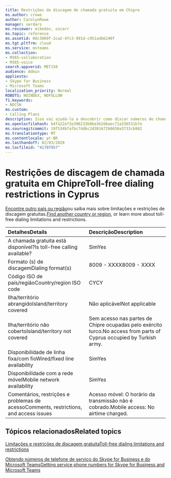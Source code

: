 ```yaml
---
title: Restrições de discagem de chamada gratuita em Chipre
ms.author: crowe
author: CarolynRowe
manager: serdars
ms.reviewer: mikedav, oscarr
ms.topic: reference
ms.assetid: 0dc3969f-2ca2-4fc3-991d-c951a4b6240f
ms.tgt.pltfrm: cloud
ms.service: msteams
ms.collection:
- M365-collaboration
- M365-voice
search.appverid: MET150
audience: Admin
appliesto:
- Skype for Business
- Microsoft Teams
localization_priority: Normal
ROBOTS: NOINDEX, NOFOLLOW
f1.keywords:
- NOCSH
ms.custom:
- Calling Plans
description: Isso vai ajudá-lo a descobrir como discar números de chamada gratuita em cada país/região. Depois de selecionar o país/região, você será direcionado a uma página específica do país que contém detalhes específicos, restrições e limites para a disponibilidade de serviço de chamada gratuita em que o serviço de chamada gratuita está disponível. O formato ou formatos de discagem mostrará os códigos de acesso necessários em cada país/região para discar o número de chamada gratuita.
ms.openlocfilehash: b4fa22ef2e396233b0be3b2d6aec71a336531b7e
ms.sourcegitcommit: 19f534bfafbc74dbc2d381672b0650a3733cb982
ms.translationtype: MT
ms.contentlocale: pt-BR
ms.lasthandoff: 02/03/2020
ms.locfileid: "41707957"
---
```

# <a name="toll-free-dialing-restrictions-in-cyprus"></a><span data-ttu-id="59913-105">Restrições de discagem de chamada gratuita em Chipre</span><span class="sxs-lookup"><span data-stu-id="59913-105">Toll-free dialing restrictions in Cyprus</span></span>

<span data-ttu-id="59913-106">[Encontre outro país ou região](../toll-free-dialing-limitations-and-restrictions.md)ou saiba mais sobre limitações e restrições de discagem gratuitas.</span><span class="sxs-lookup"><span data-stu-id="59913-106">[Find another country or region](../toll-free-dialing-limitations-and-restrictions.md), or learn more about toll-free dialing limitations and restrictions.</span></span>


|<span data-ttu-id="59913-107">**Detalhes**</span><span class="sxs-lookup"><span data-stu-id="59913-107">**Details**</span></span>|<span data-ttu-id="59913-108">**Descrição**</span><span class="sxs-lookup"><span data-stu-id="59913-108">**Description**</span></span>|
|:-----|:-----|
|<span data-ttu-id="59913-109">A chamada gratuita está disponível?</span><span class="sxs-lookup"><span data-stu-id="59913-109">Is toll-free calling available?</span></span>  <br/> |<span data-ttu-id="59913-110">Sim</span><span class="sxs-lookup"><span data-stu-id="59913-110">Yes</span></span>  <br/> |
|<span data-ttu-id="59913-111">Formato (s) de discagem</span><span class="sxs-lookup"><span data-stu-id="59913-111">Dialing format(s)</span></span>  <br/> |<span data-ttu-id="59913-112">8009 - XXXX</span><span class="sxs-lookup"><span data-stu-id="59913-112">8009 - XXXX</span></span>  <br/> |
|<span data-ttu-id="59913-113">Código ISO de país/região</span><span class="sxs-lookup"><span data-stu-id="59913-113">Country/region ISO code</span></span>  <br/> |<span data-ttu-id="59913-114">CY</span><span class="sxs-lookup"><span data-stu-id="59913-114">CY</span></span>  <br/> |
|<span data-ttu-id="59913-115">Ilha/território abrangido</span><span class="sxs-lookup"><span data-stu-id="59913-115">Island/territory covered</span></span>  <br/> |<span data-ttu-id="59913-116">Não aplicável</span><span class="sxs-lookup"><span data-stu-id="59913-116">Not applicable</span></span>  <br/> |
|<span data-ttu-id="59913-117">Ilha/território não coberto</span><span class="sxs-lookup"><span data-stu-id="59913-117">Island/territory not covered</span></span>  <br/> |<span data-ttu-id="59913-118">Sem acesso nas partes de Chipre ocupadas pelo exército turco.</span><span class="sxs-lookup"><span data-stu-id="59913-118">No access from parts of Cyprus occupied by Turkish army.</span></span>  <br/> |
|<span data-ttu-id="59913-119">Disponibilidade de linha fixa/com fio</span><span class="sxs-lookup"><span data-stu-id="59913-119">Wired/fixed line availability</span></span>  <br/> |<span data-ttu-id="59913-120">Sim</span><span class="sxs-lookup"><span data-stu-id="59913-120">Yes</span></span>  <br/> |
|<span data-ttu-id="59913-121">Disponibilidade com a rede móvel</span><span class="sxs-lookup"><span data-stu-id="59913-121">Mobile network availability</span></span>  <br/> |<span data-ttu-id="59913-122">Sim</span><span class="sxs-lookup"><span data-stu-id="59913-122">Yes</span></span>  <br/> |
|<span data-ttu-id="59913-123">Comentários, restrições e problemas de acesso</span><span class="sxs-lookup"><span data-stu-id="59913-123">Comments, restrictions, and access issues</span></span>  <br/> |<span data-ttu-id="59913-124">Acesso móvel: O horário da transmissão não é cobrado.</span><span class="sxs-lookup"><span data-stu-id="59913-124">Mobile access: No airtime charged.</span></span>  <br/> |
   
## <a name="related-topics"></a><span data-ttu-id="59913-125">Tópicos relacionados</span><span class="sxs-lookup"><span data-stu-id="59913-125">Related topics</span></span>

[<span data-ttu-id="59913-126">Limitações e restrições de discagem gratuita</span><span class="sxs-lookup"><span data-stu-id="59913-126">Toll-free dialing limitations and restrictions</span></span>](../toll-free-dialing-limitations-and-restrictions.md)

[<span data-ttu-id="59913-127">Obtendo números de telefone de serviço do Skype for Business e do Microsoft Teams</span><span class="sxs-lookup"><span data-stu-id="59913-127">Getting service phone numbers for Skype for Business and Microsoft Teams</span></span>](/microsoftteams/getting-service-phone-numbers)

  
 
